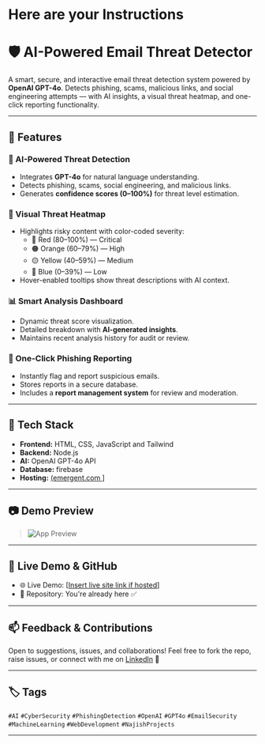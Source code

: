 # Here are your Instructions
# 🛡️ AI-Powered Email Threat Detector

A smart, secure, and interactive email threat detection system powered by **OpenAI GPT-4o**. Detects phishing, scams, malicious links, and social engineering attempts — with AI insights, a visual threat heatmap, and one-click reporting functionality.

---

## 🚀 Features

### 🤖 AI-Powered Threat Detection
- Integrates **GPT-4o** for natural language understanding.
- Detects phishing, scams, social engineering, and malicious links.
- Generates **confidence scores (0–100%)** for threat level estimation.

### 🎯 Visual Threat Heatmap
- Highlights risky content with color-coded severity:
  - 🔴 Red (80–100%) — Critical  
  - 🟠 Orange (60–79%) — High  
  - 🟡 Yellow (40–59%) — Medium  
  - 🔵 Blue (0–39%) — Low  
- Hover-enabled tooltips show threat descriptions with AI context.

### 📊 Smart Analysis Dashboard
- Dynamic threat score visualization.
- Detailed breakdown with **AI-generated insights**.
- Maintains recent analysis history for audit or review.

### 🚨 One-Click Phishing Reporting
- Instantly flag and report suspicious emails.
- Stores reports in a secure database.
- Includes a **report management system** for review and moderation.

---

## 🧰 Tech Stack

- **Frontend:** HTML, CSS, JavaScript and Tailwind
- **Backend:** Node.js 
- **AI:** OpenAI GPT-4o API
- **Database:** firebase
- **Hosting:** [(emergent.com ](https://safemail-detect.preview.emergentagent.com/)]

---

## 📷 Demo Preview

> ![App Preview](screenshot.png)


---

## 🔗 Live Demo & GitHub

- 🌐 Live Demo: [[Insert live site link if hosted](https://1629cc8c-48ee-4414-834d-b6ef96fc1906.preview.emergentagent.com/)]
- 📂 Repository: You're already here ✅

---

## 📫 Feedback & Contributions

Open to suggestions, issues, and collaborations! Feel free to fork the repo, raise issues, or connect with me on [LinkedIn](https://linkedin.com/in/najishanjum) 💬

---

## 🏷️ Tags

`#AI` `#CyberSecurity` `#PhishingDetection` `#OpenAI` `#GPT4o` `#EmailSecurity` `#MachineLearning` `#WebDevelopment` `#NajishProjects`

---


